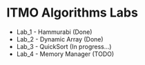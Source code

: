 # ITMO Algorithms Labs
- Lab_1 - Hammurabi       (Done)
- Lab_2 - Dynamic Array   (Done)
- Lab_3 - QuickSort       (In progress...)
- Lab_4 - Memory Manager  (TODO)
